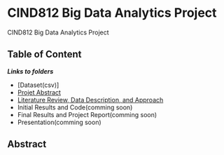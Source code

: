 # CIND812 Big Data Analytics Project
CIND812 Big Data Analytics Project 

## Table of Content
***Links to folders*** <br />
- [Dataset(csv)] 
- [Projet Abstract](https://github.com/stephbois/Big_Data_Analytics_Project/blob/main/project_files/abstract/Diabetes%20Revised%20Abstract.docx) <br />
- [Literature Review, Data Description, and Approach]() <br />
- Initial Results and Code(comming soon) <br />
- Final Results and Project Report(comming soon) <br />
- Presentation(comming soon) <br />

## Abstract
